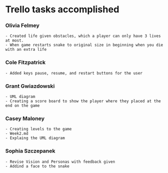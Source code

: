 # Trello tasks accomplished
### Olivia Felmey

    - Created life given obstacles, which a player can only have 3 lives at most. 
    - When game restarts snake to original size in beginning when you die with an extra life 

### Cole Fitzpatrick
    
    - Added keys pause, resume, and restart buttons for the user


### Grant Gwiazdowski
    
    - UML diagram 
    - Creating a score board to show the player where they placed at the end on the game 

### Casey Maloney
    
    - Creating levels to the game 
    - Week2.md 
    - Explaing the UML diagram 


### Sophia Szczepanek

    - Revise Vision and Personas with feedback given
    - Addind a face to the snake 
